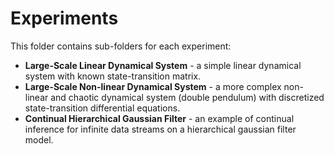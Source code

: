 # Experiments

This folder contains sub-folders for each experiment:

- **Large-Scale Linear Dynamical System** - a simple linear dynamical system with known state-transition matrix.
- **Large-Scale Non-linear Dynamical System** - a more complex non-linear and chaotic dynamical system (double pendulum) with discretized state-transition differential equations.
- **Continual Hierarchical Gaussian Filter** - an example of continual inference for infinite data streams on a hierarchical gaussian filter model.

